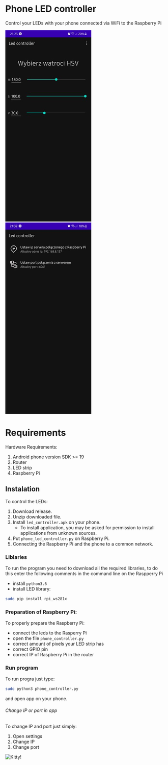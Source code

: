 # Phone LED controller

Control your LEDs with your phone connected via WiFi to the Raspberry Pi

![aplication main screen](https://github.com/FilipGrela/Phone-led-controler/blob/main/images/main_screen.jpg)
![aplication settings screen](https://github.com/FilipGrela/Phone-led-controler/blob/main/images/settings_screen.jpg)
# Requirements

Hardware Requirements:
1. Android phone version SDK >= 19
1. Router
1. LED strip
1. Raspberry Pi

## Instalation

To control the LEDs:
1. Download release.
2. Unzip downloaded file.
3. Install `led_controller.apk` on your phone.
    * To install application, you may be asked for permission to install applications from unknown sources.
4. Put `phone_led_controller.py` on Raspberry Pi.
5. Connecting the Raspberry Pi and the phone to a common network.


### Liblaries

To run the program you need to download all the required libraries, to do this enter the following comments in the command line on the Raspperry Pi

- install `python3.6`
- install LED library:
```sh
sudo pip install rpi_ws281x
```


### Preparation of Raspberry Pi:

To properly prepare the Raspberry Pi:
* connect the leds to the Rasperry Pi
* open the file `phone_controller.py` 
* correct amount of pixels your LED strip has
* correct GPIO pin 
* correct IP of Raspberry Pi in the router

### Run program

To run progra just type:
```sh
sudo python3 phone_controller.py
```
and open app on your phone.

###### Change IP or port in app 
To change IP and port just simply:
1. Open settings
2. Change IP
3. Change port

![Kitty!](https://media.giphy.com/media/vFKqnCdLPNOKc/giphy.gif)
